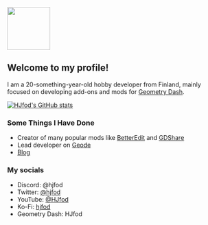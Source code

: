 <img src="https://avatars.githubusercontent.com/Hjfod?width=701&height=701" width="100"/>

## Welcome to my profile!

I am a 20-something-year-old hobby developer from Finland, mainly focused on developing add-ons and mods for [Geometry Dash](https://store.steampowered.com/app/322170/Geometry_Dash/).

[![HJfod's GitHub stats](https://github-readme-stats.vercel.app/api?username=hjfod&count_private=true&show_icons=true&theme=radical)](https://github.com/anuraghazra/github-readme-stats)

### Some Things I Have Done

 * Creator of many popular mods like [BetterEdit](https://github.com/HJfod/BetterEdit) and [GDShare](https://github.com/HJfod/GDShare-mod)
 * Lead developer on [Geode](https://github.com/geode-sdk/geode)
 * [Blog](https://hjfod.github.io/blog)

### My socials

 * Discord: @hjfod
 * Twitter: [@hjfod](https://twitter.com/hjfod)
 * YouTube: [@HJfod](https://youtube.com/@hjfod)
 * Ko-Fi: [hjfod](https://ko-fi.com/hjfod)
 * Geometry Dash: HJfod
